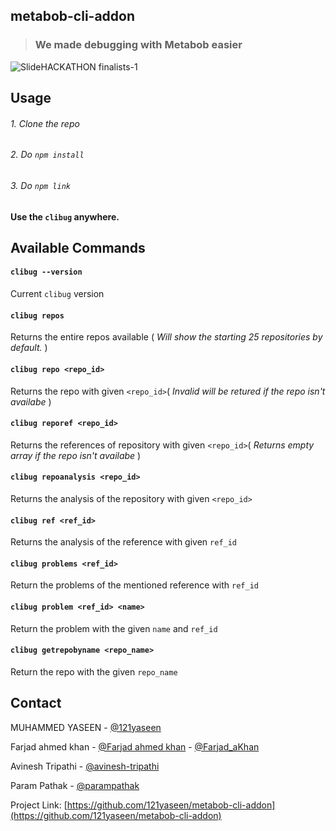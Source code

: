 ## metabob-cli-addon
> ### We made debugging with Metabob easier
![SlideHACKATHON finalists-1](https://user-images.githubusercontent.com/36787696/135189889-6a7f23f8-39f2-49c7-b745-93725e0861f5.png)

## Usage

###### 1. Clone the repo

###### 2. Do `npm install`

###### 3. Do `npm link`

#### Use the `clibug` anywhere.

## Available Commands

#### `clibug --version`

Current `clibug` version

#### `clibug repos`

Returns the entire repos available ( _Will show the starting 25 repositories by default._ )

#### `clibug repo <repo_id>`

Returns the repo with given `<repo_id>`( _Invalid will be retured if the repo isn't availabe_ )

#### `clibug reporef <repo_id>`

Returns the references of repository with given `<repo_id>`( _Returns empty array if the repo isn't availabe_ )

#### `clibug repoanalysis <repo_id>`

Returns the analysis of the repository with given `<repo_id>`

#### `clibug ref <ref_id>`

Returns the analysis of the reference with given `ref_id`

#### `clibug problems <ref_id>`

Return the problems of the mentioned reference with `ref_id`

#### `clibug problem <ref_id> <name>`

Return the problem with the given `name` and `ref_id`

#### `clibug getrepobyname <repo_name>`

Return the repo with the given `repo_name`

## Contact

MUHAMMED YASEEN - [@121yaseen](https://www.linkedin.com/in/121yaseen/)

Farjad ahmed khan - [@Farjad ahmed khan](https://www.linkedin.com/in/farjad-ahmed-khan-538857202/) - [@Farjad_aKhan](https://twitter.com/Farjad_aKhan)

Avinesh Tripathi - [@avinesh-tripathi](https://www.linkedin.com/in/avinesh-tripathi-a9a615200/)

Param Pathak - [@parampathak](https://www.linkedin.com/in/parampathak/)

Project Link: [https://github.com/121yaseen/metabob-cli-addon](https://github.com/121yaseen/metabob-cli-addon)
